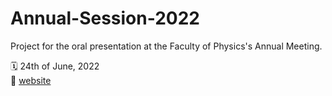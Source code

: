 # Annual-Session-2022
Project for the oral presentation at the Faculty of Physics's Annual Meeting.

🗓 24th of June, 2022  
🔗 [website](https://www.fizica.unibuc.ro/SSFFB/Main.php)
